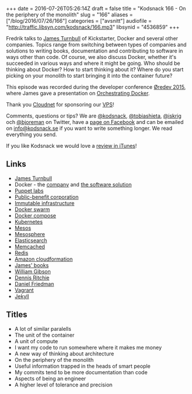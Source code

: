 +++
date = 2016-07-26T05:26:14Z
draft = false
title = "Kodsnack 166 - On the periphery of the monolith"
slug = "166"
aliases = ["/blog/2016/07/26/166"]
categories = ["avsnitt"]
audiofile = "http://traffic.libsyn.com/kodsnack/166.mp3"
libsynid = "4536859"
+++

Fredrik talks to [James Turnbull](http://www.twitter.com/kartar) of Kickstarter, Docker and several other companies. Topics range from switching between types of companies and solutions to writing books, documentation and contributing to software in ways other than code. Of course, we also discuss Docker, whether it's succeeded in various ways and where it might be going. Who should be thinking about Docker? How to start thinking about it? Where do you start picking on your monolith to start bringing it into the container future?

This episode was recorded during the developer conference [Øredev 2015](https://vimeo.com/144824775), where James gave a presentation on [Orchestrating Docker](https://vimeo.com/144803754).

Thank you [Cloudnet](http://www.cloudnet.se) for sponsoring our [VPS](http://en.wikipedia.org/wiki/Virtual_private_server)!

Comments, questions or tips? We are [@kodsnack](https://www.twitter.com/kodsnack), [@tobiashieta](https://www.twitter.com/tobiashieta), [@iskrig](https://www.twitter.com/iskrig) och [@bjoreman](https://www.twitter.com/bjoreman) on Twitter, have a [page on Facebook](https://www.facebook.com/kodsnack) and can be emailed on [info@kodsnack.se](mailto:info@kodsnack.se) if you want to write something longer. We read everything you send.

If you like Kodsnack we would love a [review in iTunes](http://itunes.apple.com/se/podcast/kodsnack/id561631498?l=en)!

## Links ##
* [James Turnbull](http://www.twitter.com/kartar)
* Docker - the [company](https://www.docker.com/company) and [the software solution](https://en.wikipedia.org/wiki/Docker_%28software%29)
* [Puppet labs](https://en.wikipedia.org/wiki/Puppet_%28the_company%29)
* [Public-benefit corporation](https://en.wikipedia.org/wiki/Public-benefit_corporation)
* [Immutable infrastructure](http://thenewstack.io/a-brief-look-at-immutable-infrastructure-and-why-it-is-such-a-quest/)
* [Docker swarm](https://docs.docker.com/swarm/)
* [Docker compose](https://docs.docker.com/compose/)
* [Kubernetes](http://kubernetes.io/docs/whatisk8s/)
* [Mesos](http://mesos.apache.org/)
* [Mesosphere](https://mesosphere.com/)
* [Elasticsearch](https://en.wikipedia.org/wiki/Elasticsearch)
* [Memcached](https://en.wikipedia.org/wiki/Memcached)
* [Redis](https://en.wikipedia.org/wiki/Redis)
* [Amazon cloudformation](https://aws.amazon.com/cloudformation/)
* [James' books](https://jamesturnbull.net/#books)
* [William Gibson](https://en.wikipedia.org/wiki/William_Gibson)
* [Dennis Ritchie](https://en.wikipedia.org/wiki/Dennis_Ritchie)
* [Daniel Friedman](https://en.wikipedia.org/wiki/Daniel_P._Friedman)
* [Vagrant](https://en.wikipedia.org/wiki/Vagrant_%28software%29)
* [Jekyll](https://en.wikipedia.org/wiki/Jekyll_%28software%29)

## Titles ##
* A lot of similar paralells
* The unit of the container
* A unit of compute
* I want my code to run somewhere where it makes me money
* A new way of thinking about architecture
* On the periphery of the monolith
* Useful information trapped in the heads of smart people
* My commits tend to be more documentation than code
* Aspects of being an engineer
* A higher level of tolerance and precision
